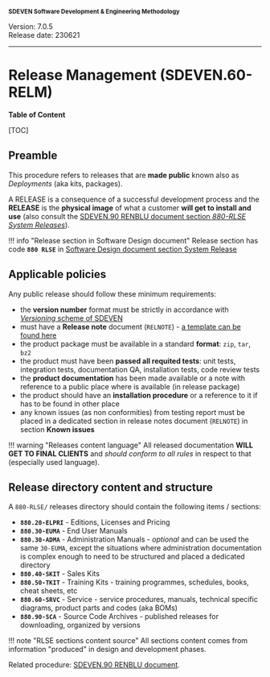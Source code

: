 <small>**SDEVEN Software Development & Engineering Methodology**</small>

Version: 7.0.5<br>
Release date: 230621

***

# Release Management (SDEVEN.60-RELM)

**Table of Content**

[TOC]


## Preamble

This procedure refers to releases that are **made public** known also as *Deployments* (aka kits, packages).

A RELEASE is a consequence of a successful development process and the **RELEASE** is the **physical image** of what a customer **will get to install and use** (also consult the [SDEVEN.90 RENBLU document section *880-RLSE System Releases*](SDEVEN.90_RENBLU.md#880-rlse-system-releases)).

!!! info "Release section in Software Design document"
    Release section has code **`880 RLSE`** in [Software Design document section System Release](Appendix_B_DSGN_Content_Index.md#880-rlse-system-release)

## Applicable policies

Any public release should follow these minimum requirements:

* the **version number** format must be strictly in accordance with [*Versioning* scheme of SDEVEN](SDEVEN.30_RENVER.md)
* must have a **Release note** document (`RELNOTE`) - [a template can be found here](Appendix_E_RELNOTE_template.md)
* the product package must be available in a standard **format**: `zip`, `tar`, `bz2`
* the product must have been **passed all requited tests**: unit tests, integration tests, documentation QA, installation tests, code review tests
* the **product documentation** has been made available or a note with reference to a public place where is available (in release package)
* the product should have an **installation procedure** or a reference to it if has to be found in other place
* any known issues (as non conformities) from testing report must be placed in a dedicated section in release notes document (`RELNOTE`) in section **Known issues**

!!! warning "Releases content language"
    All released documentation **WILL GET TO FINAL CLIENTS** and *should conform to all rules* in respect to that (especially used language).


## Release directory content and structure

A `880-RLSE/` releases directory should contain the following items / sections:

* **`880.20-ELPRI`** - Editions, Licenses and Pricing
* **`880.30-EUMA`** - End User Manuals
* **`880.30-ADMA`** - Administration Manuals - *optional* and can be used the same `30-EUMA`, except the situations where administration documentation is complex enough to need to be structured and placed a dedicated directory
* **`880.40-SKIT`** - Sales Kits
* **`880.50-TKIT`** - Training Kits - training programmes, schedules, books, cheat sheets, etc
* **`880.60-SRVC`** - Service - service procedures, manuals, technical specific diagrams, product parts and codes (aka BOMs)
* **`880.90-SCA`** - Source Code Archives - published releases for downloading, organized by versions

!!! note "RLSE sections content source"
    All sections content comes from information "produced" in design and development phases.

Related procedure: [SDEVEN.90 RENBLU document](SDEVEN.90_RENBLU.md#880-rlse-system-releases).




